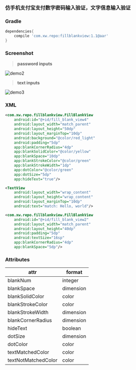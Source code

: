 ### 仿手机支付宝支付数字密码输入验证，文字信息输入验证

### Gradle
```groovy
dependencies{
    compile 'com.xw.repo:fillblankview:1.1@aar'
}
```

### Screenshot

>**password inputs**

![demo2](https://github.com/woxingxiao/FillBlankViewDemo/blob/master/screenshots/demo2.png)

>**text inputs**

![demo3](https://github.com/woxingxiao/FillBlankViewDemo/blob/master/screenshots/demo3.png)

### XML
```xml
<com.xw.repo.fillblankview.FillBlankView
    android:id="@+id/fill_blank_view4"
    android:layout_width="match_parent"
    android:layout_height="50dp"
    android:layout_marginTop="10dp"
    android:background="@color/red_light"
    android:padding="5dp"
    app:blankCornerRadius="4dp"
    app:blankSolidColor="@color/yellow"
    app:blankSpace="10dp"
    app:blankStrokeColor="@color/green"
    app:blankStrokeWidth="1dp"
    app:dotColor="@color/green"
    app:dotSize="5dp"
    app:hideText="true"/>
```
```xml
<TextView
    android:layout_width="wrap_content"
    android:layout_height="wrap_content"
    android:layout_marginTop="10dp"
    android:text="match: Hello, world"/>

<com.xw.repo.fillblankview.FillBlankView
    android:id="@+id/fill_blank_view2"
    android:layout_width="match_parent"
    android:layout_height="40dp"
    android:padding="5dp"
    android:textSize="16sp"
    app:blankCornerRadius="4dp"
    app:blankSpace="5dp"/>
```  

### Attributes
attr | format
-------- | ---
blankNum|integer
blankSpace|dimension
blankSolidColor|color
blankStrokeColor|color
blankStrokeWidth|dimension
blankCornerRadius|dimension
hideText|boolean
dotSize|dimension
dotColor|color
textMatchedColor|color
textNotMatchedColor|color
